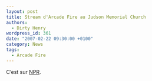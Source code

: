 ```yaml
---
layout: post
title: Stream d'Arcade Fire au Judson Memorial Church
authors:
  - Dirty Henry
wordpress_id: 361
date: "2007-02-22 09:30:00 +0100"
category: News
tags:
  - Arcade Fire
---
```


C’est sur [NPR](https://www.npr.org/2007/02/17/7273765/arcade-fire-in-concert).
